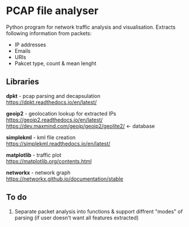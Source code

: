 # PCAP file analyser
Python program for network traffic analysis and visualisation. Extracts following information from packets:
- IP addresses 
- Emails
- URIs
- Pakcet type, count & mean lenght

## Libraries
**dpkt** - pcap parsing and decapsulation\
https://dpkt.readthedocs.io/en/latest/

**geoip2** - geolocation lookup for extracted IPs\
https://geoip2.readthedocs.io/en/latest/
\
https://dev.maxmind.com/geoip/geoip2/geolite2/ <- database

**simplekml** - kml file creation\
https://simplekml.readthedocs.io/en/latest/

**matplotlib** - traffic plot\
https://matplotlib.org/contents.html

**networkx** - network graph\
https://networkx.github.io/documentation/stable

## To do
1. Separate packet analysis into functions & support diffrent "modes" of parsing (if user doesn't want all features extracted)
